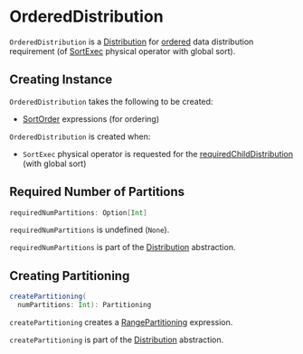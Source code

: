 # OrderedDistribution

`OrderedDistribution` is a [Distribution](Distribution.md) for [ordered](#ordering) data distribution requirement (of [SortExec](SortExec.md#requiredChildDistribution) physical operator with global sort).

## Creating Instance

`OrderedDistribution` takes the following to be created:

* <span id="ordering"> [SortOrder](../expressions/SortOrder.md) expressions (for ordering)

`OrderedDistribution` is created when:

* `SortExec` physical operator is requested for the [requiredChildDistribution](SortExec.md#requiredChildDistribution) (with global sort)

## <span id="requiredNumPartitions"> Required Number of Partitions

```scala
requiredNumPartitions: Option[Int]
```

`requiredNumPartitions` is undefined (`None`).

`requiredNumPartitions` is part of the [Distribution](Distribution.md#requiredNumPartitions) abstraction.

## <span id="createPartitioning"> Creating Partitioning

```scala
createPartitioning(
  numPartitions: Int): Partitioning
```

`createPartitioning` creates a [RangePartitioning](../expressions/RangePartitioning.md) expression.

`createPartitioning` is part of the [Distribution](Distribution.md#createPartitioning) abstraction.
